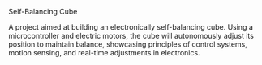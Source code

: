 Self-Balancing Cube

A project aimed at building an electronically self-balancing cube.
Using a microcontroller and electric motors, the cube will autonomously adjust its position to maintain balance, showcasing principles of control systems, motion sensing, and real-time adjustments in electronics.
